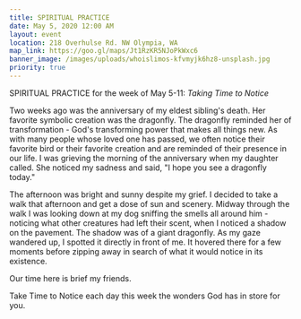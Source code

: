 ```yaml
---
title: SPIRITUAL PRACTICE
date: May 5, 2020 12:00 AM
layout: event
location: 218 Overhulse Rd. NW Olympia, WA
map_link: https://goo.gl/maps/Jt1RzKR5NJoPkWxc6
banner_image: /images/uploads/whoislimos-kfvmyjk6hz8-unsplash.jpg
priority: true
---
```

SPIRITUAL PRACTICE for the week of May 5-11: *Taking Time to Notice*

Two weeks ago was the anniversary of my eldest sibling's death. Her favorite symbolic creation was the dragonfly. The dragonfly reminded her of transformation - God's transforming power that makes all things new. As with many people whose loved one has passed, we often notice their favorite bird or their favorite creation and are reminded of their presence in our life. I was grieving the morning of the anniversary when my daughter called. She noticed my sadness and said, "I hope you see a dragonfly today."

The afternoon was bright and sunny despite my grief. I decided to take a walk that afternoon and get a dose of sun and scenery.  Midway through the walk I was looking down at my dog sniffing the smells all around him - noticing what other creatures had left their scent, when I noticed a shadow on the pavement. The shadow was of a giant dragonfly. As my gaze wandered up, I spotted it directly in front of me. It hovered there for a few moments before zipping away in search of what it would notice in its existence.

Our time here is brief my friends. 

Take Time to Notice each day this week the wonders God has in store for you.